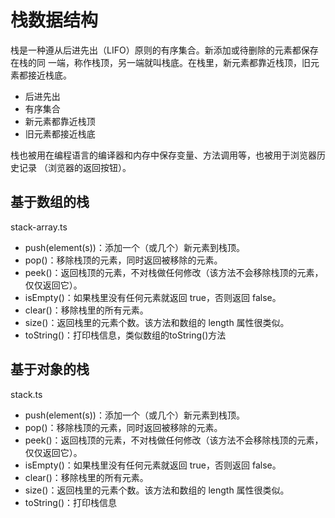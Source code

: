 # 栈数据结构

栈是一种遵从后进先出（LIFO）原则的有序集合。新添加或待删除的元素都保存在栈的同
一端，称作栈顶，另一端就叫栈底。在栈里，新元素都靠近栈顶，旧元素都接近栈底。

- 后进先出
- 有序集合
- 新元素都靠近栈顶
- 旧元素都接近栈底

栈也被用在编程语言的编译器和内存中保存变量、方法调用等，也被用于浏览器历史记录
（浏览器的返回按钮）。

## 基于数组的栈
stack-array.ts

- push(element(s))：添加一个（或几个）新元素到栈顶。
- pop()：移除栈顶的元素，同时返回被移除的元素。
- peek()：返回栈顶的元素，不对栈做任何修改（该方法不会移除栈顶的元素，仅仅返回它）。 
- isEmpty()：如果栈里没有任何元素就返回 true，否则返回 false。 
- clear()：移除栈里的所有元素。
- size()：返回栈里的元素个数。该方法和数组的 length 属性很类似。
- toString()：打印栈信息，类似数组的toString()方法

## 基于对象的栈
stack.ts

- push(element(s))：添加一个（或几个）新元素到栈顶。
- pop()：移除栈顶的元素，同时返回被移除的元素。
- peek()：返回栈顶的元素，不对栈做任何修改（该方法不会移除栈顶的元素，仅仅返回它）。 
- isEmpty()：如果栈里没有任何元素就返回 true，否则返回 false。 
- clear()：移除栈里的所有元素。
- size()：返回栈里的元素个数。该方法和数组的 length 属性很类似。
- toString()：打印栈信息

